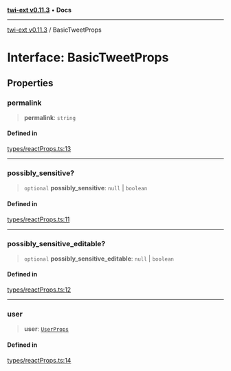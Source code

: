 [**twi-ext v0.11.3**](../README.md) • **Docs**

***

[twi-ext v0.11.3](../README.md) / BasicTweetProps

# Interface: BasicTweetProps

## Properties

### permalink

> **permalink**: `string`

#### Defined in

[types/reactProps.ts:13](https://github.com/Robot-Inventor/twi-ext/blob/24fc91677a0d2aa2580a6ad2dc00635bd7cc459b/src/types/reactProps.ts#L13)

***

### possibly\_sensitive?

> `optional` **possibly\_sensitive**: `null` \| `boolean`

#### Defined in

[types/reactProps.ts:11](https://github.com/Robot-Inventor/twi-ext/blob/24fc91677a0d2aa2580a6ad2dc00635bd7cc459b/src/types/reactProps.ts#L11)

***

### possibly\_sensitive\_editable?

> `optional` **possibly\_sensitive\_editable**: `null` \| `boolean`

#### Defined in

[types/reactProps.ts:12](https://github.com/Robot-Inventor/twi-ext/blob/24fc91677a0d2aa2580a6ad2dc00635bd7cc459b/src/types/reactProps.ts#L12)

***

### user

> **user**: [`UserProps`](UserProps.md)

#### Defined in

[types/reactProps.ts:14](https://github.com/Robot-Inventor/twi-ext/blob/24fc91677a0d2aa2580a6ad2dc00635bd7cc459b/src/types/reactProps.ts#L14)
